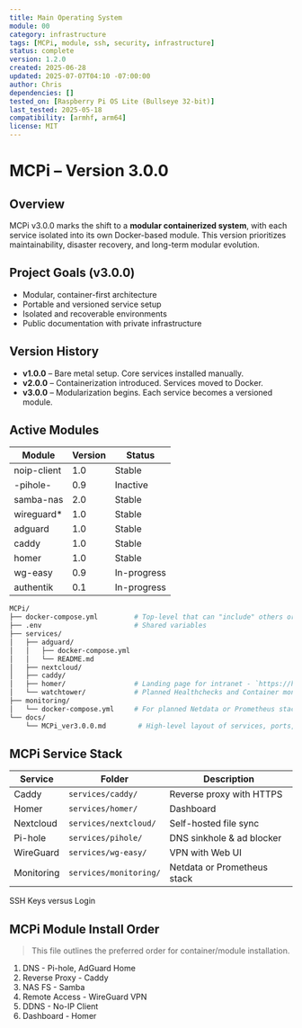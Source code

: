 ```yaml
---
title: Main Operating System
module: 00
category: infrastructure
tags: [MCPi, module, ssh, security, infrastructure]
status: complete
version: 1.2.0
created: 2025-06-28
updated: 2025-07-07T04:10 -07:00:00
author: Chris
dependencies: []
tested_on: [Raspberry Pi OS Lite (Bullseye 32-bit)]
last_tested: 2025-05-18
compatibility: [armhf, arm64]
license: MIT
---
```

# MCPi – Version 3.0.0

## Overview
MCPi v3.0.0 marks the shift to a **modular containerized system**, with each service isolated into its own Docker-based module. This version prioritizes maintainability, disaster recovery, and long-term modular evolution.

## Project Goals (v3.0.0)

- Modular, container-first architecture
- Portable and versioned service setup
- Isolated and recoverable environments
- Public documentation with private infrastructure

## Version History

- **v1.0.0** – Bare metal setup. Core services installed manually.
- **v2.0.0** – Containerization introduced. Services moved to Docker.
- **v3.0.0** – Modularization begins. Each service becomes a versioned module.

## Active Modules

| Module        | Version | Status       |
|---------------|---------|--------------|
| noip-client   | 1.0     | Stable       |
| -pihole-      | 0.9     | Inactive     |
| samba-nas     | 2.0     | Stable       |
| wireguard*    | 1.0     | Stable       |
| adguard       | 1.0     | Stable       |
| caddy         | 1.0     | Stable       |
| homer         | 1.0     | Stable       |
| wg-easy       | 0.9     | In-progress  |
| authentik     | 0.1     | In-progress  |

```bash
MCPi/
├── docker-compose.yml         # Top-level that can "include" others or just serve as root
├── .env                       # Shared variables
├── services/
│   ├── adguard/
│   │   ├── docker-compose.yml
│   │   └── README.md
│   ├── nextcloud/
│   ├── caddy/
│   ├── homer/                 # Landing page for intranet - `https://home.mcpi.lan/`
│   └── watchtower/            # Planned Healthchecks and Container monitoring, real-time to dashboard
├── monitoring/
│   └── docker-compose.yml     # For planned Netdata or Prometheus stack
└── docs/
    └── MCPi_ver3.0.0.md        # High-level layout of services, ports, etc.
```
## MCPi Service Stack

| Service      | Folder         | Description                     |
|--------------|----------------|---------------------------------|
| Caddy        | `services/caddy/`      | Reverse proxy with HTTPS       |
| Homer        | `services/homer/`      | Dashboard                      |
| Nextcloud    | `services/nextcloud/`  | Self-hosted file sync          |
| Pi-hole      | `services/pihole/`     | DNS sinkhole & ad blocker      |
| WireGuard    | `services/wg-easy/`    | VPN with Web UI                |
| Monitoring   | `services/monitoring/` | Netdata or Prometheus stack    |

SSH Keys versus Login

## MCPi Module Install Order

> This file outlines the preferred order for container/module installation.

1. DNS - Pi-hole, AdGuard Home
2. Reverse Proxy - Caddy
3. NAS FS - Samba
4. Remote Access - WireGuard VPN
5. DDNS - No-IP Client
6. Dashboard - Homer
